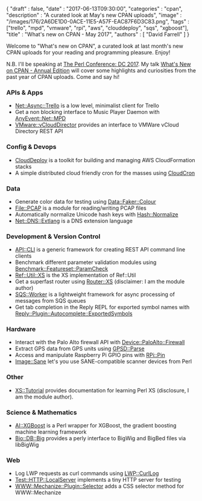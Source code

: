 {
   "draft" : false,
   "date" : "2017-06-13T09:30:00",
   "categories" : "cpan",
   "description" : "A curated look at May's new CPAN uploads",
   "image" : "/images/176/2A6DE1D0-0ACE-11E5-A57F-EAC87F6D3C83.png",
   "tags" : ["trello", "mpd", "vmware", "rpi", "aws", "clouddeploy", "sqs", "xgboost"],
   "title" : "What's new on CPAN - May 2017",
   "authors" : [
      "David Farrell"
   ]
}


Welcome to "What's new on CPAN", a curated look at last month's new CPAN uploads for your reading and programming pleasure. Enjoy!

N.B. I'll be speaking at [The Perl Conference: DC 2017](http://www.perlconference.us/tpc-2017-dc/). My talk [What's New on CPAN - Annual Edition](http://www.perlconference.us/tpc-2017-dc/talks/#what_s_new_on_cpan_annual_edition) will cover some highlights and curiosities from the past year of CPAN uploads. Come and say hi!

### APIs & Apps
* [Net::Async::Trello](https://metacpan.org/pod/Net::Async::Trello) is a low level, minimalist client for Trello
* Get a non blocking interface to Music Player Daemon with [AnyEvent::Net::MPD](https://metacpan.org/pod/AnyEvent::Net::MPD)
* [VMware::vCloudDirector](https://metacpan.org/pod/VMware::vCloudDirector) provides an interface to VMWare vCloud Directory REST API


### Config & Devops
* [CloudDeploy](https://metacpan.org/pod/CloudDeploy) is a toolkit for building and managing AWS CloudFormation stacks
* A simple distributed cloud friendly cron for the masses using [CloudCron](https://metacpan.org/pod/CloudCron)


### Data
* Generate color data for testing using [Data::Faker::Colour](https://metacpan.org/pod/Data::Faker::Colour)
* [File::PCAP](https://metacpan.org/pod/File::PCAP) is a module for reading/writing PCAP files
* Automatically normalize Unicode hash keys with [Hash::Normalize](https://metacpan.org/pod/Hash::Normalize)
* [Net::DNS::Extlang](https://metacpan.org/pod/Net::DNS::Extlang) is a DNS extension language


### Development & Version Control
* [API::CLI](https://metacpan.org/pod/API::CLI) is a generic framework for creating REST API command line clients
* Benchmark different parameter validation modules using [Benchmark::Featureset::ParamCheck](https://metacpan.org/pod/Benchmark::Featureset::ParamCheck)
* [Ref::Util::XS](https://metacpan.org/pod/Ref::Util::XS) is the XS implementation of Ref::Util
* Get a superfast router using [Router::XS](https://metacpan.org/pod/Router::XS) (disclaimer: I am the module author)
* [SQS::Worker](https://metacpan.org/pod/SQS::Worker) is a lightweight framework for async processing of messages from SQS queues
* Get tab completion in the Reply REPL for exported symbol names with [Reply::Plugin::Autocomplete::ExportedSymbols](https://metacpan.org/pod/Reply::Plugin::Autocomplete::ExportedSymbols)


### Hardware
* Interact with the Palo Alto firewall API with [Device::PaloAlto::Firewall](https://metacpan.org/pod/Device::PaloAlto::Firewall)
* Extract GPS data from GPS units using [GPSD::Parse](https://metacpan.org/pod/GPSD::Parse)
* Access and manipulate Raspberry Pi GPIO pins with [RPi::Pin](https://metacpan.org/pod/RPi::Pin)
* [Image::Sane](https://metacpan.org/pod/Image::Sane) let's you use SANE-compatible scanner devices from Perl


### Other
* [XS::Tutorial](https://metacpan.org/pod/XS::Tutorial) provides documentation for learning Perl XS (disclosure, I am the module author).

### Science & Mathematics
* [AI::XGBoost](https://metacpan.org/pod/AI::XGBoost) is a Perl wrapper for XGBoost, the gradient boosting machine learning framework
* [Bio::DB::Big](https://metacpan.org/pod/Bio::DB::Big) provides a perly interface to BigWig and BigBed files via libBigWig


### Web
* Log LWP requests as curl commands using [LWP::CurlLog](https://metacpan.org/pod/LWP::CurlLog)
* [Test::HTTP::LocalServer](https://metacpan.org/pod/Test::HTTP::LocalServer) implements a tiny HTTP server for testing
* [WWW::Mechanize::Plugin::Selector](https://metacpan.org/pod/WWW::Mechanize::Plugin::Selector) adds a CSS selector method for WWW::Mechanize
